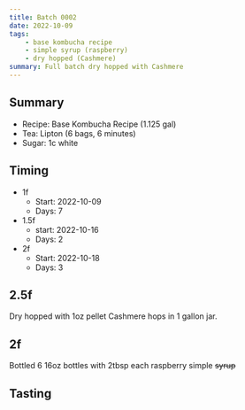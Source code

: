 ```yaml
---
title: Batch 0002
date: 2022-10-09
tags:
    - base kombucha recipe
    - simple syrup (raspberry)
    - dry hopped (Cashmere)
summary: Full batch dry hopped with Cashmere
---
```


## Summary

* Recipe: Base Kombucha Recipe (1.125 gal)
* Tea: Lipton (6 bags, 6 minutes)
* Sugar: 1c white

## Timing
* 1f
  * Start: 2022-10-09
  * Days: 7
* 1.5f 
  * start: 2022-10-16
  * Days: 2
* 2f 
  * Start: 2022-10-18
  * Days: 3

## 2.5f

Dry hopped with 1oz pellet Cashmere hops in 1 gallon jar.

## 2f

Bottled 6 16oz bottles with 2tbsp each raspberry simple ~~syrup~~

## Tasting
